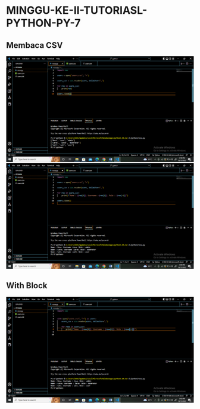 # MINGGU-KE-II-TUTORIASL-PYTHON-PY-7

## Membaca CSV

<img src="https://github.com/rosalarasati/MINGGU-KE-II-TUTORIASL-PYTHON-PY-7/blob/main/CSV.1.png">

<img src="https://github.com/rosalarasati/MINGGU-KE-II-TUTORIASL-PYTHON-PY-7/blob/main/CSV.2.png">

## With Block

<img src="https://github.com/rosalarasati/MINGGU-KE-II-TUTORIASL-PYTHON-PY-7/blob/main/wb.png">
